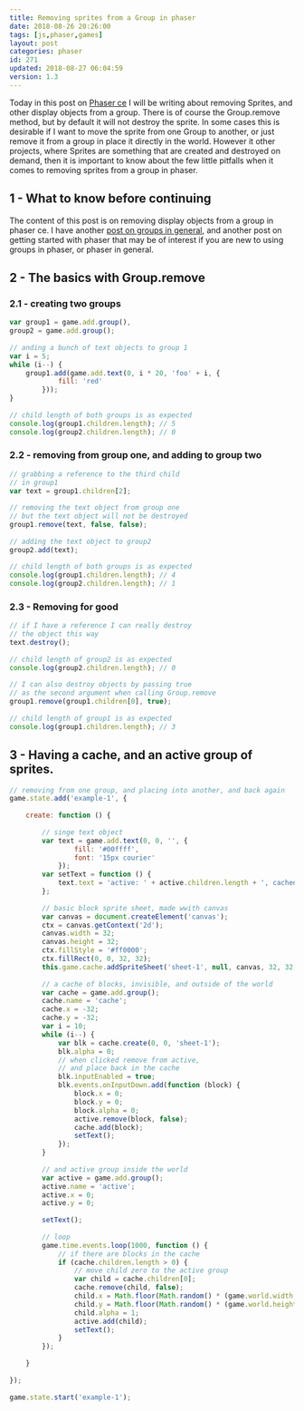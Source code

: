```yaml
---
title: Removing sprites from a Group in phaser
date: 2018-08-26 20:26:00
tags: [js,phaser,games]
layout: post
categories: phaser
id: 271
updated: 2018-08-27 06:04:59
version: 1.3
---
```


Today in this post on [Phaser ce](https://photonstorm.github.io/phaser-ce/) I will be writing about removing Sprites, and other display objects from a group. There is of course the Group.remove method, but by default it will not destroy the sprite. In some cases this is desirable if I want to move the sprite from one Group to another, or just remove it from a group in place it directly in the world. However it other projects, where Sprites are something that are created and destroyed on demand, then it is important to know about the few little pitfalls when it comes to removing sprites from a group in phaser.

<!-- more -->

## 1 - What to know before continuing

The content of this post is on removing display objects from a group in phaser ce. I have another [post on groups in general](/2018/08/24/phaser-groups/), and another post on getting started with phaser that may be of interest if you are new to using groups in phaser, or phaser in general.

## 2 - The basics with Group.remove

### 2.1 - creating two groups

```js
var group1 = game.add.group(),
group2 = game.add.group();
 
// anding a bunch of text objects to group 1
var i = 5;
while (i--) {
    group1.add(game.add.text(0, i * 20, 'foo' + i, {
            fill: 'red'
        }));
}
 
// child length of both groups is as expected
console.log(group1.children.length); // 5
console.log(group2.children.length); // 0
```

### 2.2 - removing from group one, and adding to group two

```js
// grabbing a reference to the third child
// in group1
var text = group1.children[2];
 
// removing the text object from group one
// but the text object will not be destroyed
group1.remove(text, false, false);
 
// adding the text object to group2
group2.add(text);
 
// child length of both groups is as expected
console.log(group1.children.length); // 4
console.log(group2.children.length); // 1
```

### 2.3 - Removing for good

```js
// if I have a reference I can really destroy
// the object this way
text.destroy();
 
// child length of group2 is as expected
console.log(group2.children.length); // 0
 
// I can also destroy objects by passing true
// as the second argument when calling Group.remove
group1.remove(group1.children[0], true);
 
// child length of group1 is as expected
console.log(group1.children.length); // 3
```

## 3 - Having a cache, and an active group of sprites.

```js
// removing from one group, and placing into another, and back again
game.state.add('example-1', {
 
    create: function () {
 
        // singe text object
        var text = game.add.text(0, 0, '', {
                fill: '#00ffff',
                font: '15px courier'
            });
        var setText = function () {
            text.text = 'active: ' + active.children.length + ', cached: ' + cache.children.length;
        };
 
        // basic block sprite sheet, made wwith canvas
        var canvas = document.createElement('canvas');
        ctx = canvas.getContext('2d');
        canvas.width = 32;
        canvas.height = 32;
        ctx.fillStyle = '#ff0000';
        ctx.fillRect(0, 0, 32, 32);
        this.game.cache.addSpriteSheet('sheet-1', null, canvas, 32, 32, 1, 0, 0);
 
        // a cache of blocks, invisible, and outside of the world
        var cache = game.add.group();
        cache.name = 'cache';
        cache.x = -32;
        cache.y = -32;
        var i = 10;
        while (i--) {
            var blk = cache.create(0, 0, 'sheet-1');
            blk.alpha = 0;
            // when clicked remove from active,
            // and place back in the cache
            blk.inputEnabled = true;
            blk.events.onInputDown.add(function (block) {
                block.x = 0;
                block.y = 0;
                block.alpha = 0;
                active.remove(block, false);
                cache.add(block);
                setText();
            });
        }
 
        // and active group inside the world
        var active = game.add.group();
        active.name = 'active';
        active.x = 0;
        active.y = 0;
 
        setText();
 
        // loop
        game.time.events.loop(1000, function () {
            // if there are blocks in the cache
            if (cache.children.length > 0) {
                // move child zero to the active group
                var child = cache.children[0];
                cache.remove(child, false);
                child.x = Math.floor(Math.random() * (game.world.width - 32));
                child.y = Math.floor(Math.random() * (game.world.height - 32));
                child.alpha = 1;
                active.add(child);
                setText();
            }
        });
 
    }
 
});
 
game.state.start('example-1');
```